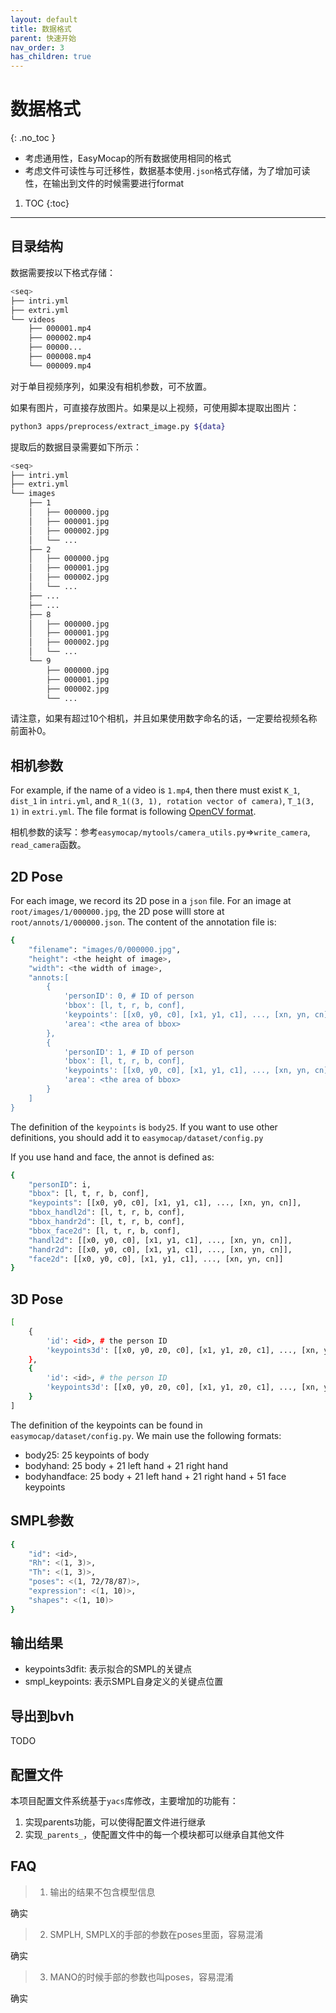 ```yaml
---
layout: default
title: 数据格式
parent: 快速开始
nav_order: 3
has_children: true
---
```


# 数据格式
{: .no_toc }

- 考虑通用性，EasyMocap的所有数据使用相同的格式
- 考虑文件可读性与可迁移性，数据基本使用`.json`格式存储，为了增加可读性，在输出到文件的时候需要进行format

1. TOC
{:toc}
---

## 目录结构
数据需要按以下格式存储：
```bash
<seq>
├── intri.yml
├── extri.yml
└── videos
    ├── 000001.mp4
    ├── 000002.mp4
    ├── 00000...
    ├── 000008.mp4
    └── 000009.mp4
```
对于单目视频序列，如果没有相机参数，可不放置。

如果有图片，可直接存放图片。如果是以上视频，可使用脚本提取出图片：

```bash
python3 apps/preprocess/extract_image.py ${data}
```

提取后的数据目录需要如下所示：

```bash
<seq>
├── intri.yml
├── extri.yml
└── images
    ├── 1
    │   ├── 000000.jpg
    │   ├── 000001.jpg
    │   ├── 000002.jpg
    │   └── ...
    ├── 2
    │   ├── 000000.jpg
    │   ├── 000001.jpg
    │   ├── 000002.jpg
    │   └── ...
    ├── ...
    ├── ...
    ├── 8
    │   ├── 000000.jpg
    │   ├── 000001.jpg
    │   ├── 000002.jpg
    │   └── ...
    └── 9
        ├── 000000.jpg
        ├── 000001.jpg
        ├── 000002.jpg
        └── ...
```

请注意，如果有超过10个相机，并且如果使用数字命名的话，一定要给视频名称前面补0。

## 相机参数

For example, if the name of a video is `1.mp4`, then there must exist `K_1`, `dist_1` in `intri.yml`, and `R_1((3, 1), rotation vector of camera)`, `T_1(3, 1)` in `extri.yml`. The file format is following [OpenCV format](https://docs.opencv.org/master/dd/d74/tutorial_file_input_output_with_xml_yml.html).

相机参数的读写：参考`easymocap/mytools/camera_utils.py`=>`write_camera`, `read_camera`函数。

## 2D Pose

For each image, we record its 2D pose in a `json` file. For an image at `root/images/1/000000.jpg`, the 2D pose willl store at `root/annots/1/000000.json`. The content of the annotation file is:

```bash
{
    "filename": "images/0/000000.jpg",
    "height": <the height of image>,
    "width": <the width of image>,
    "annots:[
        {
            'personID': 0, # ID of person
            'bbox': [l, t, r, b, conf],
            'keypoints': [[x0, y0, c0], [x1, y1, c1], ..., [xn, yn, cn]],
            'area': <the area of bbox>
        },
        {
            'personID': 1, # ID of person
            'bbox': [l, t, r, b, conf],
            'keypoints': [[x0, y0, c0], [x1, y1, c1], ..., [xn, yn, cn]],
            'area': <the area of bbox>
        }
    ]
}
```

The definition of the `keypoints` is `body25`. If you want to use other definitions, you should add it to `easymocap/dataset/config.py`

If you use hand and face, the annot is defined as:
```bash
{
    "personID": i,
    "bbox": [l, t, r, b, conf],
    "keypoints": [[x0, y0, c0], [x1, y1, c1], ..., [xn, yn, cn]],
    "bbox_handl2d": [l, t, r, b, conf],
    "bbox_handr2d": [l, t, r, b, conf],
    "bbox_face2d": [l, t, r, b, conf],
    "handl2d": [[x0, y0, c0], [x1, y1, c1], ..., [xn, yn, cn]],
    "handr2d": [[x0, y0, c0], [x1, y1, c1], ..., [xn, yn, cn]],
    "face2d": [[x0, y0, c0], [x1, y1, c1], ..., [xn, yn, cn]]
}
```

## 3D Pose

```bash
[
    {
        'id': <id>, # the person ID
        'keypoints3d': [[x0, y0, z0, c0], [x1, y1, z0, c1], ..., [xn, yn, zn, cn]], # x,y,z is the 3D coordinates, c means the confidence of this joint. If the c=0, it means this joint is invisible.
    },
    {
        'id': <id>, # the person ID
        'keypoints3d': [[x0, y0, z0, c0], [x1, y1, z0, c1], ..., [xn, yn, zn, cn]], # x,y,z is the 3D coordinates, c means the confidence of this joint. If the c=0, it means this joint is invisible.
    }
]
```

The definition of the keypoints can be found in `easymocap/dataset/config.py`. We main use the following formats:
- body25: 25 keypoints of body
- bodyhand: 25 body + 21 left hand + 21 right hand
- bodyhandface: 25 body + 21 left hand + 21 right hand + 51 face keypoints

## SMPL参数

```bash
{
    "id": <id>,
    "Rh": <(1, 3)>,
    "Th": <(1, 3)>,
    "poses": <(1, 72/78/87)>,
    "expression": <(1, 10)>,
    "shapes": <(1, 10)>
}
```

## 输出结果

- keypoints3dfit: 表示拟合的SMPL的关键点
- smpl_keypoints: 表示SMPL自身定义的关键点位置

## 导出到bvh

TODO

## 配置文件

本项目配置文件系统基于`yacs`库修改，主要增加的功能有：
1. 实现parents功能，可以使得配置文件进行继承
2. 实现`_parents_`，使配置文件中的每一个模块都可以继承自其他文件

## FAQ

> 1. 输出的结果不包含模型信息

确实

> 2. SMPLH, SMPLX的手部的参数在poses里面，容易混淆

确实

> 3. MANO的时候手部的参数也叫poses，容易混淆

确实
